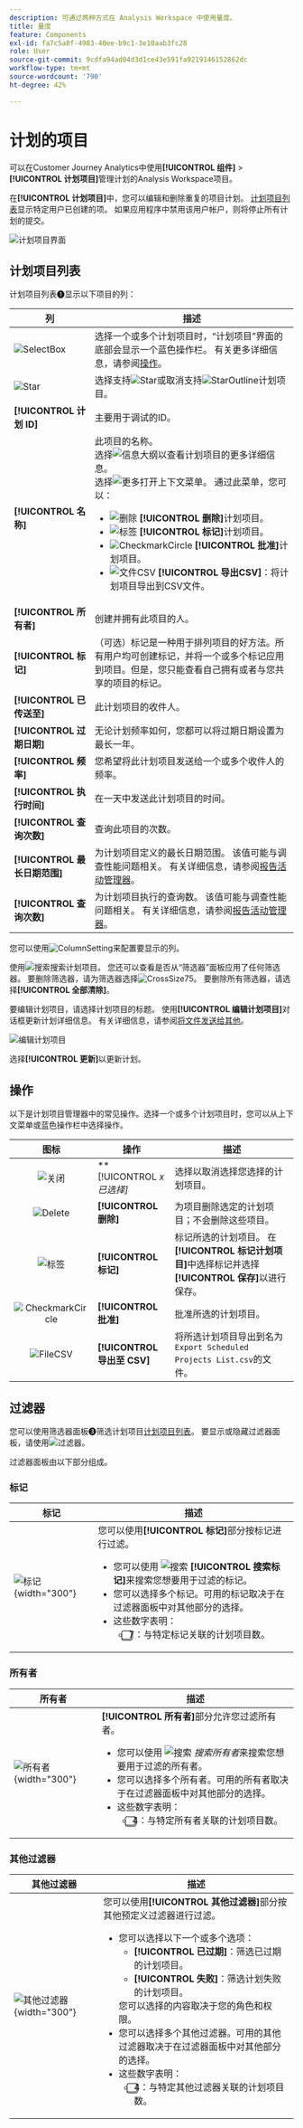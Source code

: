```yaml
---
description: 可通过两种方式在 Analysis Workspace 中使用量度。
title: 量度
feature: Components
exl-id: fa7c5a0f-4983-40ee-b9c1-3e10aab3fc28
role: User
source-git-commit: 9cdfa94ad04d3d1ce43e591fa9219146152862dc
workflow-type: tm+mt
source-wordcount: '790'
ht-degree: 42%

---
```


# 计划的项目

可以在Customer Journey Analytics中使用&#x200B;**[!UICONTROL 组件]** > **[!UICONTROL 计划项目]**&#x200B;管理计划的Analysis Workspace项目。

在&#x200B;**[!UICONTROL 计划项目]**&#x200B;中，您可以编辑和删除重复的项目计划。  [计划项目列表](#scheduled-project-list)显示特定用户已创建的项。 如果应用程序中禁用该用户帐户，则将停止所有计划的提交。

![计划项目界面](assets/scheduled-projects.png)

## 计划项目列表

计划项目列表➊显示以下项目的列：

| 列 | 描述 |
| --- | --- |
| ![SelectBox](/help/assets/icons/SelectBox.svg) | 选择一个或多个计划项目时，“计划项目”界面的底部会显示一个蓝色操作栏。 有关更多详细信息，请参阅[操作](#actions)。 |
| ![Star](/help/assets/icons/Star.svg) | 选择支持![Star](/help/assets/icons/Star.svg)或取消支持![StarOutline](/help/assets/icons/StarOutline.svg)计划项目。 |
| **[!UICONTROL 计划 ID]** | 主要用于调试的ID。 |
| **[!UICONTROL 名称]** | 此项目的名称。<br/>选择![信息大纲](/help/assets/icons/InfoOutline.svg)以查看计划项目的更多详细信息。<br/>选择![更多](/help/assets/icons/More.svg)打开上下文菜单。 通过此菜单，您可以：<ul><li>![删除](/help/assets/icons/Delete.svg) **[!UICONTROL 删除]**&#x200B;计划项目。</li><li>![标签](/help/assets/icons/Labels.svg) **[!UICONTROL 标记]**&#x200B;计划项目。</li><li>![CheckmarkCircle](/help/assets/icons/CheckmarkCircle.svg) **[!UICONTROL 批准]**&#x200B;计划项目。</li><li>![文件CSV](/help/assets/icons/FileCSV.svg) **[!UICONTROL 导出CSV]**：将计划项目导出到CSV文件。</li></ul> |
| **[!UICONTROL 所有者]** | 创建并拥有此项目的人。 |
| **[!UICONTROL 标记]** | （可选）标记是一种用于排列项目的好方法。所有用户均可创建标记，并将一个或多个标记应用到项目。但是，您只能查看自己拥有或者与您共享的项目的标记。 |
| **[!UICONTROL 已传送至]** | 此计划项目的收件人。 |
| **[!UICONTROL 过期日期]** | 无论计划频率如何，您都可以将过期日期设置为最长一年。 |
| **[!UICONTROL 频率]** | 您希望将此计划项目发送给一个或多个收件人的频率。 |
| **[!UICONTROL 执行时间]** | 在一天中发送此计划项目的时间。 |
| **[!UICONTROL 查询次数]** | 查询此项目的次数。 |
| **[!UICONTROL 最长日期范围]** | 为计划项目定义的最长日期范围。 该值可能与调查性能问题相关。 有关详细信息，请参阅[报告活动管理器](/help/reporting-activity-manager/reporting-activity-overview.md)。 |
| **[!UICONTROL 查询次数]** | 为计划项目执行的查询数。 该值可能与调查性能问题相关。 有关详细信息，请参阅[报告活动管理器](/help/reporting-activity-manager/reporting-activity-overview.md)。 |


您可以使用![ColumnSetting](/help/assets/icons/ColumnSetting.svg)来配置要显示的列。

使用![搜索](/help/assets/icons/Search.svg)搜索计划项目。 您还可以查看是否从“筛选器”面板应用了任何筛选器。 要删除筛选器，请为筛选器选择![CrossSize75](/help/assets/icons/CrossSize75.svg)。 要删除所有筛选器，请选择&#x200B;**[!UICONTROL 全部清除]**。

要编辑计划项目，请选择计划项目的标题。 使用&#x200B;**[!UICONTROL 编辑计划项目]**&#x200B;对话框更新计划详细信息。 有关详细信息，请参阅[将文件发送给其他](../analysis-workspace/export/t-schedule-report.md)。

![编辑计划项目](assets/edit-scheduled-project.png)

选择&#x200B;**[!UICONTROL 更新]**&#x200B;以更新计划。




## 操作

以下是计划项目管理器中的常见操作。选择一个或多个计划项目时，您可以从上下文菜单或蓝色操作栏中选择操作。

| 图标 | 操作 | 描述 |
|:---:|---|---|
| ![关闭](/help/assets/icons/Close.svg) | **[!UICONTROL *x *已选择]** | 选择以取消选择您选择的计划项目。 |
| ![Delete](/help/assets/icons/Delete.svg) | **[!UICONTROL 删除]** | 为项目删除选定的计划项目；不会删除这些项目。 |
| ![标签](/help/assets/icons/Labels.svg) | **[!UICONTROL 标记]** | 标记所选的计划项目。 在&#x200B;**[!UICONTROL 标记计划项目]**&#x200B;中选择标记并选择&#x200B;**[!UICONTROL 保存]**&#x200B;以进行保存。 |
| ![CheckmarkCircle](/help/assets/icons/CheckmarkCircle.svg) | **[!UICONTROL 批准]** | 批准所选的计划项目。 |
| ![FileCSV](/help/assets/icons/FileCSV.svg) | **[!UICONTROL 导出至 CSV]** | 将所选计划项目导出到名为`Export Scheduled Projects List.csv`的文件。 |


## 过滤器

您可以使用筛选器面板➌筛选计划项目[计划项目列表](#scheduled-project-list)。 要显示或隐藏过滤器面板，请使用![过滤器](/help/assets/icons/Filter.svg)。

过滤器面板由以下部分组成。

### 标记

| 标记 | 描述 |
|---|---|
| ![标记](/help/components/assets/scheduledprojects-filter-tags.png){width="300"} | 您可以使用&#x200B;**[!UICONTROL 标记]**&#x200B;部分按标记进行过滤。 <ul><li>您可以使用 ![搜索](/help/assets/icons/Search.svg) **[!UICONTROL 搜索标记]**&#x200B;来搜索您想要用于过滤的标记。</li><li>您可以选择多个标记。可用的标记取决于在过滤器面板中对其他部分的选择。</li><li>这些数字表明：<ul><li>⃣7︎：与特定标记关联的计划项目数。</li></ul></li></ul> |


### 所有者

| 所有者 | 描述 |
|---|---|
| ![所有者](/help/components/assets/scheduledprojects-filter-owners.png){width="300"} | **[!UICONTROL 所有者]**&#x200B;部分允许您过滤所有者。 <ul><li>您可以使用 ![搜索](/help/assets/icons/Search.svg) *搜索所有者*&#x200B;来搜索您想要用于过滤的所有者。</li><li>您可以选择多个所有者。可用的所有者取决于在过滤器面板中对其他部分的选择。</li><li>这些数字表明：<ul><li>⃣4︎：与特定所有者关联的计划项目数。</li></ul></li></ul> |


### 其他过滤器

| 其他过滤器 | 描述 |
|---|---|
| ![其他过滤器](/help/components/assets/scheduledprojects-filter-otherfilters.png){width="300"} | 您可以使用&#x200B;**[!UICONTROL 其他过滤器]**&#x200B;部分按其他预定义过滤器进行过滤。<ul><li>您可以选择以下一个或多个选项：<ul><li> **[!UICONTROL 已过期]**：筛选已过期的计划项目。</li><li>**[!UICONTROL 失败]**：筛选计划失败的计划项目。</li></ul>您可以选择的内容取决于您的角色和权限。</li><li>您可以选择多个其他过滤器。可用的其他过滤器取决于在过滤器面板中对其他部分的选择。</li><li>这些数字表明：<ul><li>⃣4︎：与特定其他过滤器关联的计划项目数。</li></ul></li></ul> |
